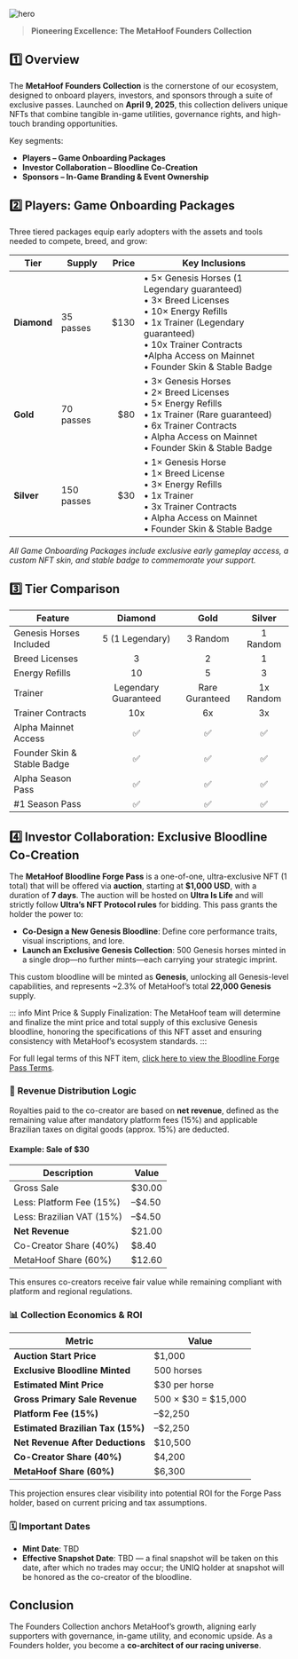 ![hero](/img/banners/FOUNDERS.png)

> **Pioneering Excellence: The MetaHoof Founders Collection**

## 1️⃣ Overview

The **MetaHoof Founders Collection** is the cornerstone of our ecosystem, designed to onboard players, investors, and sponsors through a suite of exclusive passes. Launched on **April 9, 2025**, this collection delivers unique NFTs that combine tangible in-game utilities, governance rights, and high-touch branding opportunities.

Key segments:

- **Players – Game Onboarding Packages**
- **Investor Collaboration – Bloodline Co-Creation**
- **Sponsors – In-Game Branding & Event Ownership**

## 2️⃣ Players: Game Onboarding Packages

Three tiered packages equip early adopters with the assets and tools needed to compete, breed, and grow:

| Tier        | Supply     | Price | Key Inclusions                                                                                                                                                                                                                                          |
| ----------- | ---------- | ----: | ------------------------------------------------------------------------------------------------------------------------------------------------------------------------------------------------------------------------------------------------------- |
| **Diamond** | 35 passes  |  $130 | • 5× Genesis Horses (1 Legendary guaranteed)<br>• 3× Breed Licenses<br>• 10× Energy Refills<br>• 1x Trainer (Legendary guaranteed)<br>• 10x Trainer Contracts<br>•Alpha Access on Mainnet<br>• Founder Skin & Stable Badge
| **Gold**    | 70 passes  |   $80 | • 3× Genesis Horses<br>• 2× Breed Licenses<br>• 5× Energy Refills<br>• 1x Trainer (Rare guaranteed) <br>• 6x Trainer Contracts<br>• Alpha Access on Mainnet<br>• Founder Skin & Stable Badge
| **Silver**  | 150 passes |   $30 | • 1× Genesis Horse<br>• 1× Breed License<br>• 3× Energy Refills<br>• 1x Trainer<br>• 3x Trainer Contracts<br>• Alpha Access on Mainnet<br>• Founder Skin & Stable Badge

_All Game Onboarding Packages include exclusive early gameplay access, a custom NFT skin, and stable badge to commemorate your support._

## 3️⃣ Tier Comparison

| Feature                     |       Diamond        |      Gold      |   Silver    |
| --------------------------- | :------------------: | :------------: | :---------: |
| Genesis Horses Included     |   5 (1 Legendary)    |    3 Random    |  1 Random   |
| Breed Licenses              |          3           |       2        |      1      |
| Energy Refills              |          10          |       5        |      3      |
| Trainer                     | Legendary Guaranteed | Rare Guranteed | 1x Random   |
| Trainer Contracts           |         10x          |       6x       |     3x      |
| Alpha Mainnet Access        |          ✅          |       ✅       |     ✅      |
| Founder Skin & Stable Badge |          ✅          |       ✅       |     ✅      |
| Alpha Season Pass           |          ✅          |       ✅       |     ✅      |
| #1 Season Pass              |          ✅          |       ✅       |     ✅      |

## 4️⃣ Investor Collaboration: Exclusive Bloodline Co-Creation

The **MetaHoof Bloodline Forge Pass** is a one-of-one, ultra-exclusive NFT (1 total) that will be offered via **auction**, starting at **$1,000 USD**, with a duration of **7 days**. The auction will be hosted on **Ultra Is Life** and will strictly follow **Ultra’s NFT Protocol rules** for bidding. This pass grants the holder the power to:

- **Co-Design a New Genesis Bloodline**: Define core performance traits, visual inscriptions, and lore.
- **Launch an Exclusive Genesis Collection**: 500 Genesis horses minted in a single drop—no further mints—each carrying your strategic imprint.

This custom bloodline will be minted as **Genesis**, unlocking all Genesis-level capabilities, and represents ~2.3% of MetaHoof’s total **22,000 Genesis** supply.

::: info
Mint Price & Supply Finalization: The MetaHoof team will determine and finalize the mint price and total supply of this exclusive Genesis bloodline, honoring the specifications of this NFT asset and ensuring consistency with MetaHoof’s ecosystem standards.
:::

For full legal terms of this NFT item, [click here to view the Bloodline Forge Pass Terms](./bloodline-forge-terms.md).

### 🔄 Revenue Distribution Logic

Royalties paid to the co-creator are based on **net revenue**, defined as the remaining value after mandatory platform fees (15%) and applicable Brazilian taxes on digital goods (approx. 15%) are deducted.

#### Example: Sale of $30

| Description                     | Value   |
| ------------------------------ | ------- |
| Gross Sale                     | $30.00  |
| Less: Platform Fee (15%)       | –$4.50  |
| Less: Brazilian VAT (15%)      | –$4.50  |
| **Net Revenue**                | $21.00  |
| Co-Creator Share (40%)         | $8.40   |
| MetaHoof Share (60%)           | $12.60  |

This ensures co-creators receive fair value while remaining compliant with platform and regional regulations.

### 📊 Collection Economics & ROI

| Metric                          | Value                                  |
| ------------------------------ | -------------------------------------- |
| **Auction Start Price**         | $1,000                                 |
| **Exclusive Bloodline Minted**  | 500 horses                             |
| **Estimated Mint Price**        | $30 per horse                          |
| **Gross Primary Sale Revenue**  | 500 × $30 = $15,000                    |
| **Platform Fee (15%)**          | –$2,250                                |
| **Estimated Brazilian Tax (15%)** | –$2,250                              |
| **Net Revenue After Deductions**| $10,500                                |
| **Co-Creator Share (40%)**      | $4,200                                 |
| **MetaHoof Share (60%)**        | $6,300                                 |

This projection ensures clear visibility into potential ROI for the Forge Pass holder, based on current pricing and tax assumptions.

### 🗓 Important Dates

- **Mint Date**: TBD
- **Effective Snapshot Date**: TBD — a final snapshot will be taken on this date, after which no trades may occur; the UNIQ holder at snapshot will be honored as the co-creator of the bloodline.

## Conclusion

The Founders Collection anchors MetaHoof’s growth, aligning early supporters with governance, in-game utility, and economic upside. As a Founders holder, you become a **co-architect of our racing universe**.

